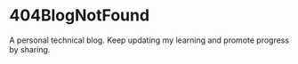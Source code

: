 # 404BlogNotFound
A personal technical blog.
Keep updating my learning and promote progress by sharing.
